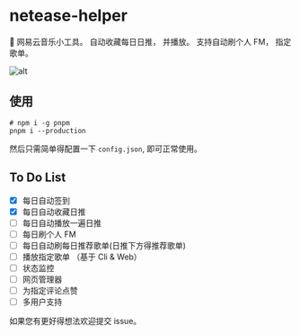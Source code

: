 # netease-helper
:candy: 网易云音乐小工具。 自动收藏每日日推， 并播放。 支持自动刷个人 FM， 指定歌单。
  
![alt](https://imgcdn.a632079.me/uploads/2018/05/netease_helper.png?ts=1)
  
## 使用
```
# npm i -g pnpm
pnpm i --production
```
然后只需简单得配置一下 `config.json`, 即可正常使用。

## To Do List
* [x] 每日自动签到
* [x] 每日自动收藏日推
* [ ] 每日自动播放一遍日推
* [ ] 每日刷个人 FM
* [ ] 每日自动刷每日推荐歌单(日推下方得推荐歌单)
* [ ] 播放指定歌单 （基于 Cli & Web）
* [ ] 状态监控
* [ ] 网页管理器
* [ ] 为指定评论点赞
* [ ] 多用户支持

如果您有更好得想法欢迎提交 issue。
